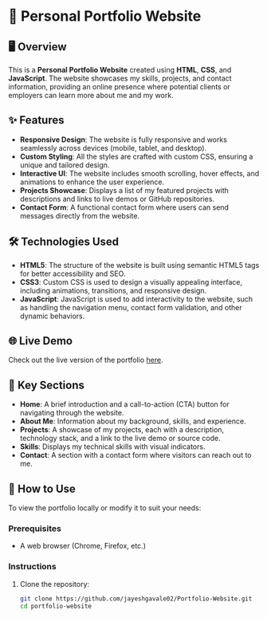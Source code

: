 # 💼 Personal Portfolio Website

## 🖥️ Overview
This is a **Personal Portfolio Website** created using **HTML**, **CSS**, and **JavaScript**. The website showcases my skills, projects, and contact information, providing an online presence where potential clients or employers can learn more about me and my work.

## ✨ Features
- **Responsive Design**: The website is fully responsive and works seamlessly across devices (mobile, tablet, and desktop).
- **Custom Styling**: All the styles are crafted with custom CSS, ensuring a unique and tailored design.
- **Interactive UI**: The website includes smooth scrolling, hover effects, and animations to enhance the user experience.
- **Projects Showcase**: Displays a list of my featured projects with descriptions and links to live demos or GitHub repositories.
- **Contact Form**: A functional contact form where users can send messages directly from the website.

## 🛠️ Technologies Used
- **HTML5**: The structure of the website is built using semantic HTML5 tags for better accessibility and SEO.
- **CSS3**: Custom CSS is used to design a visually appealing interface, including animations, transitions, and responsive design.
- **JavaScript**: JavaScript is used to add interactivity to the website, such as handling the navigation menu, contact form validation, and other dynamic behaviors.

## 🌐 Live Demo
Check out the live version of the portfolio [here](https://sagarbhoi.in/jayeshgavale/portfolio/).

## 🌟 Key Sections
- **Home**: A brief introduction and a call-to-action (CTA) button for navigating through the website.
- **About Me**: Information about my background, skills, and experience.
- **Projects**: A showcase of my projects, each with a description, technology stack, and a link to the live demo or source code.
- **Skills**: Displays my technical skills with visual indicators.
- **Contact**: A section with a contact form where visitors can reach out to me.


## 🚀 How to Use
To view the portfolio locally or modify it to suit your needs:

### Prerequisites
- A web browser (Chrome, Firefox, etc.)

### Instructions
1. Clone the repository:
   ```bash
   git clone https://github.com/jayeshgavale02/Portfolio-Website.git
   cd portfolio-website
